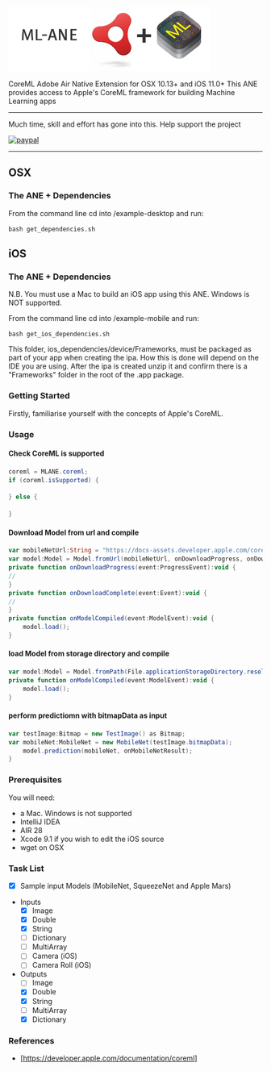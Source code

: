![Adobe AIR + CoreML](mlane.png)

CoreML Adobe Air Native Extension for OSX 10.13+ and iOS 11.0+
This ANE provides access to Apple's CoreML framework for building Machine Learning apps

-------------

Much time, skill and effort has gone into this. Help support the project

[![paypal](https://www.paypalobjects.com/en_US/i/btn/btn_donateCC_LG.gif)](https://www.paypal.com/cgi-bin/webscr?cmd=_s-xclick&hosted_button_id=5UR2T52J633RC)

-------------

## OSX

### The ANE + Dependencies

From the command line cd into /example-desktop and run:

````shell
bash get_dependencies.sh
`````

## iOS

### The ANE + Dependencies

N.B. You must use a Mac to build an iOS app using this ANE. Windows is NOT supported.

From the command line cd into /example-mobile and run:

````shell
bash get_ios_dependencies.sh
`````

This folder, ios_dependencies/device/Frameworks, must be packaged as part of your app when creating the ipa. How this is done will depend on the IDE you are using.
After the ipa is created unzip it and confirm there is a "Frameworks" folder in the root of the .app package.

### Getting Started

Firstly, familiarise yourself with the concepts of Apple's CoreML.

### Usage
#### Check CoreML is supported
````actionscript
coreml = MLANE.coreml;
if (coreml.isSupported) {

} else {

}
`````

#### Download Model from url and compile
````actionscript
var mobileNetUrl:String = "https://docs-assets.developer.apple.com/coreml/models/MobileNet.mlmodel"
var model:Model = Model.fromUrl(mobileNetUrl, onDownloadProgress, onDownloadComplete, onModelCompiled);
private function onDownloadProgress(event:ProgressEvent):void {
//
}
private function onDownloadComplete(event:Event):void {
//
}
private function onModelCompiled(event:ModelEvent):void {
    model.load();
}
````

#### load Model from storage directory and compile
````actionscript
var model:Model = Model.fromPath(File.applicationStorageDirectory.resolvePath("MobileNet.mlmodel").nativePath, onCompiled);
private function onModelCompiled(event:ModelEvent):void {
    model.load();
}
``````

#### perform predictiomn with bitmapData as input
````actionscript
var testImage:Bitmap = new TestImage() as Bitmap;
var mobileNet:MobileNet = new MobileNet(testImage.bitmapData);
    model.prediction(mobileNet, onMobileNetResult);
}
``````

### Prerequisites

You will need:
- a Mac. Windows is not supported
- IntelliJ IDEA
- AIR 28
- Xcode 9.1 if you wish to edit the iOS source
- wget on OSX

### Task List
- [x] Sample input Models (MobileNet, SqueezeNet and Apple Mars)
* Inputs
    - [x] Image
    - [x] Double
    - [x] String
    - [ ] Dictionary
    - [ ] MultiArray
    - [ ] Camera (iOS)
    - [ ] Camera Roll (iOS)
* Outputs
    - [ ] Image
    - [x] Double
    - [x] String
    - [ ] MultiArray
    - [x] Dictionary

### References
* [https://developer.apple.com/documentation/coreml]
